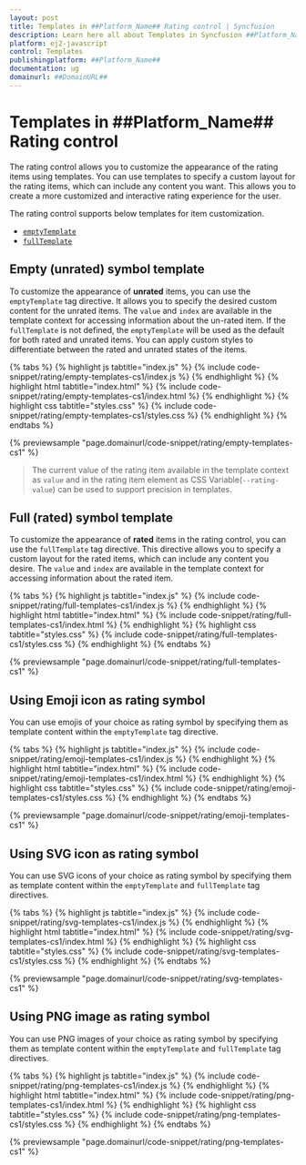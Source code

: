 ```yaml
---
layout: post
title: Templates in ##Platform_Name## Rating control | Syncfusion
description: Learn here all about Templates in Syncfusion ##Platform_Name## Rating control of Syncfusion Essential JS 2 and more.
platform: ej2-javascript
control: Templates 
publishingplatform: ##Platform_Name##
documentation: ug
domainurl: ##DomainURL##
---
```


# Templates in ##Platform_Name## Rating control

The rating control allows you to customize the appearance of the rating items using templates. You can use templates to specify a custom layout for the rating items, which can include any content you want. This allows you to create a more customized and interactive rating experience for the user.

The rating control supports below templates for item customization.

* [`emptyTemplate`](../api/rating#emptytemplate)
* [`fullTemplate`](../api/rating#fulltemplate)

## Empty (unrated) symbol template

To customize the appearance of **unrated** items, you can use the `emptyTemplate` tag directive. It allows you to specify the desired custom content for the unrated items. The `value` and `index` are available in the template context for accessing information about the un-rated item.
If the `fullTemplate` is not defined, the `emptyTemplate` will be used as the default for both rated and unrated items. You can apply custom styles to differentiate between the rated and unrated states of the items.

{% tabs %}
{% highlight js tabtitle="index.js" %}
{% include code-snippet/rating/empty-templates-cs1/index.js %}
{% endhighlight %}
{% highlight html tabtitle="index.html" %}
{% include code-snippet/rating/empty-templates-cs1/index.html %}
{% endhighlight %}
{% highlight css tabtitle="styles.css" %}
{% include code-snippet/rating/empty-templates-cs1/styles.css %}
{% endhighlight %}
{% endtabs %}
        
{% previewsample "page.domainurl/code-snippet/rating/empty-templates-cs1" %}

> The current value of the rating item available in the template context as `value` and in the rating item element as CSS Variable(`--rating-value`) can be used to support precision in templates.

## Full (rated) symbol template

To customize the appearance of **rated** items in the rating control, you can use the `fullTemplate` tag directive. This directive allows you to specify a custom layout for the rated items, which can include any content you desire. The `value` and `index` are available in the template context for accessing information about the rated item.

{% tabs %}
{% highlight js tabtitle="index.js" %}
{% include code-snippet/rating/full-templates-cs1/index.js %}
{% endhighlight %}
{% highlight html tabtitle="index.html" %}
{% include code-snippet/rating/full-templates-cs1/index.html %}
{% endhighlight %}
{% highlight css tabtitle="styles.css" %}
{% include code-snippet/rating/full-templates-cs1/styles.css %}
{% endhighlight %}
{% endtabs %}
        
{% previewsample "page.domainurl/code-snippet/rating/full-templates-cs1" %}

## Using Emoji icon as rating symbol

You can use emojis of your choice as rating symbol by specifying them as template content within the `emptyTemplate` tag directive.

{% tabs %}
{% highlight js tabtitle="index.js" %}
{% include code-snippet/rating/emoji-templates-cs1/index.js %}
{% endhighlight %}
{% highlight html tabtitle="index.html" %}
{% include code-snippet/rating/emoji-templates-cs1/index.html %}
{% endhighlight %}
{% highlight css tabtitle="styles.css" %}
{% include code-snippet/rating/emoji-templates-cs1/styles.css %}
{% endhighlight %}
{% endtabs %}
        
{% previewsample "page.domainurl/code-snippet/rating/emoji-templates-cs1" %}

## Using SVG icon as rating symbol

You can use SVG icons of your choice as rating symbol by specifying them as template content within the `emptyTemplate` and `fullTemplate` tag directives.

{% tabs %}
{% highlight js tabtitle="index.js" %}
{% include code-snippet/rating/svg-templates-cs1/index.js %}
{% endhighlight %}
{% highlight html tabtitle="index.html" %}
{% include code-snippet/rating/svg-templates-cs1/index.html %}
{% endhighlight %}
{% highlight css tabtitle="styles.css" %}
{% include code-snippet/rating/svg-templates-cs1/styles.css %}
{% endhighlight %}
{% endtabs %}
        
{% previewsample "page.domainurl/code-snippet/rating/svg-templates-cs1" %}

## Using PNG image as rating symbol

You can use PNG images of your choice as rating symbol by specifying them as template content within the `emptyTemplate` and `fullTemplate` tag directives.

{% tabs %}
{% highlight js tabtitle="index.js" %}
{% include code-snippet/rating/png-templates-cs1/index.js %}
{% endhighlight %}
{% highlight html tabtitle="index.html" %}
{% include code-snippet/rating/png-templates-cs1/index.html %}
{% endhighlight %}
{% highlight css tabtitle="styles.css" %}
{% include code-snippet/rating/png-templates-cs1/styles.css %}
{% endhighlight %}
{% endtabs %}
        
{% previewsample "page.domainurl/code-snippet/rating/png-templates-cs1" %}
